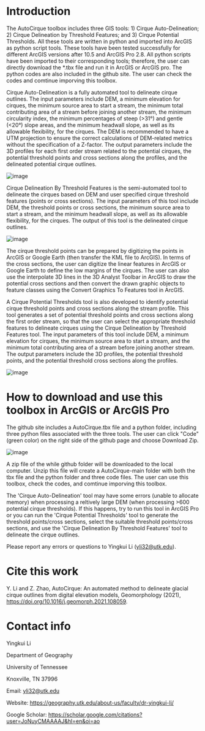 # Introduction
The AutoCirque toolbox includes three GIS tools: 1) Cirque Auto-Delineation; 2) Cirque Delineation by Threshold Features; and 3) Cirque Potential Thresholds. All these tools are written in python and imported into ArcGIS as python script tools. These tools have been tested successfully for different ArcGIS versions after 10.5 and ArcGIS Pro 2.8. All python scripts have been imported to their corresponding tools; therefore, the user can directly download the *.tbx file and run it in ArcGIS or ArcGIS pro. The python codes are also included in the github site. The user can check the codes and comtinue imporving this toolbox. 

Cirque Auto-Delineation is a fully automated tool to delineate cirque outlines. The input parameters include DEM, a minimum elevation for cirques, the minimum source area to start a stream, the minimum total contributing area of a stream before joining another stream, the minimum circularity index, the minimum percentages of steep (>31°) and gentle (<20°) slope areas, and the minimum headwall slope, as well as its allowable flexibility, for the cirques. The DEM is recommended to have a UTM projection to ensure the correct calculations of DEM-related metrics without the specification of a Z-factor. The output parameters include the 3D profiles for each first order stream related to the potential cirques, the potential threshold points and cross sections along the profiles, and the delineated potential cirque outlines. 

![image](https://user-images.githubusercontent.com/24683137/140794960-6bcc276d-616e-414b-841c-d5d354537c7d.png)

Cirque Delineation By Threshold Features is the semi-automated tool to delineate the cirques based on DEM and user specified cirque threshold features (points or cross sections). The input parameters of this tool include DEM, the threshold points or cross sections, the minimum source area to start a stream, and the minimum headwall slope, as well as its allowable flexibility, for the cirques. The output of this tool is the delineated cirque outlines.

![image](https://user-images.githubusercontent.com/24683137/140795153-174b2e8f-c374-4877-88a0-4e08a5b3034e.png)

The cirque threshold points can be prepared by digitizing the points in ArcGIS or Google Earth (then transfer the KML file to ArcGIS). In terms of the cross sections, the user can digitize the linear features in ArcGIS or Google Earth to define the low margins of the cirques. The user can also use the interpolate 3D lines in the 3D Analyst Toolbar in ArcGIS to draw the potential cross sections and then convert the drawn graphic objects to feature classes using the Convert Graphics To Features tool in ArcGIS. 

A Cirque Potential Thresholds tool is also developed to identify potential cirque threshold points and cross sections along the stream profile. This tool generates a set of potential threshold points and cross sections along the first order stream, so that the user can select the appropriate threshold features to delineate cirques using the Cirque Delineation by Threshold Features tool. The input parameters of this tool include DEM, a minimum elevation for cirques, the minimum source area to start a stream, and the minimum total contributing area of a stream before joining another stream. The output parameters include the 3D profiles, the potential threshold points, and the potential threshold cross sections along the profiles.

![image](https://user-images.githubusercontent.com/24683137/140795019-bc30437d-7b92-4070-beaa-dc1b8103d471.png)

# How to download and use this toolbox in ArcGIS or ArcGIS Pro
The github site includes a AutoCirque.tbx file and a python folder, including three python files associated with the three tools. The user can click "Code" (green color) on the right side of the github page and choose Download Zip.

![image](https://user-images.githubusercontent.com/24683137/140193749-35671a0e-2664-4bca-b487-a1e2f071fc36.png)

A zip file of the while github folder will be downloaded to the local computer. Unzip this file will create a AutoCirque-main folder with both the tbx file and the python folder and three code files. The user can use this toolbox, check the codes, and comtinue imporving this toolbox.

The 'Cirque Auto-Delineation' tool may have some errors (unable to allocate memory) when processing a reltively large DEM (when processing >600 potential cirque thresholds). If this happens, try to run this tool in ArcGIS Pro or you can run the 'Cirque Potential Thresholds' tool to generate the threshold points/cross sections, select the suitable threshold points/cross sections, and use the 'Cirque Delineation By Threshold Features' tool to delineate the cirque outlines. 

Please report any errors or questions to Yingkui Li (yli32@utk.edu).

# Cite this work
Y. Li and Z. Zhao, AutoCirque: An automated method to delineate glacial cirque outlines from digital elevation models, Geomorphology (2021), https://doi.org/10.1016/j.geomorph.2021.108059.

# Contact info
Yingkui Li

Department of Geography

University of Tennessee

Knoxville, TN 37996

Email: yli32@utk.edu

Website: https://geography.utk.edu/about-us/faculty/dr-yingkui-li/

Google Scholar: https://scholar.google.com/citations?user=JoNuyCMAAAAJ&hl=en&oi=ao

